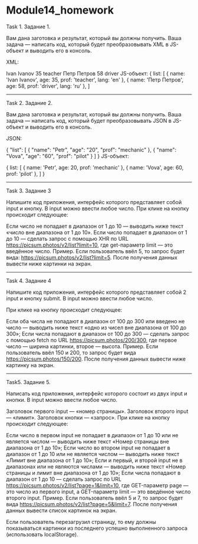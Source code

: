 # Module14_homework


Task 1. Задание 1.

Вам дана заготовка и результат, который вы должны получить. Ваша задача — написать код, который будет преобразовывать XML в JS-объект и выводить его в консоль.

XML:

Ivan Ivanov 35 teacher Петр Петров 58 driver JS-объект:
{ list: [ { name: 'Ivan Ivanov', age: 35, prof: 'teacher', lang: 'en' }, { name: 'Петр Петров', age: 58, prof: 'driver', lang: 'ru' }, ]

<hr>

Task 2. Задание 2.

Вам дана заготовка и результат, который вы должны получить. Ваша задача — написать код, который будет преобразовывать JSON в JS-объект и выводить его в консоль.

JSON:

{ "list": [ { "name": "Petr", "age": "20", "prof": "mechanic" }, { "name": "Vova", "age": "60", "prof": "pilot" } ] } JS-объект:

{ list: [ { name: 'Petr', age: 20, prof: 'mechanic' }, { name: 'Vova', age: 60, prof: 'pilot' }, ] }

<hr>

Task 3. Задание 3

Напишите код приложения, интерфейс которого представляет собой input и кнопку. В input можно ввести любое число. При клике на кнопку происходит следующее:

Если число не попадает в диапазон от 1 до 10 — выводить ниже текст «число вне диапазона от 1 до 10». Если число попадает в диапазон от 1 до 10 — сделать запрос c помощью XHR по URL https://picsum.photos/v2/list?limit=10, где get-параметр limit — это введённое число. Пример. Если пользователь ввёл 5, то запрос будет вида: https://picsum.photos/v2/list?limit=5. После получения данных вывести ниже картинки на экран.

<hr>

Task 4. Задание 4

Напишите код приложения, интерфейс которого представляет собой 2 input и кнопку submit. В input можно ввести любое число.

При клике на кнопку происходит следующее:

Если оба числа не попадают в диапазон от 100 до 300 или введено не число — выводить ниже текст «одно из чисел вне диапазона от 100 до 300»; Если числа попадают в диапазон от 100 до 300 — сделать запрос c помощью fetch по URL https://picsum.photos/200/300, где первое число — ширина картинки, второе — высота. Пример. Если пользователь ввёл 150 и 200, то запрос будет вида https://picsum.photos/150/200. После получения данных вывести ниже картинку на экран.

<hr>

Task5. Задание 5.

Написать код приложения, интерфейс которого состоит из двух input и кнопки. В input можно ввести любое число.

Заголовок первого input — «номер страницы». Заголовок второго input — «лимит». Заголовок кнопки — «запрос». При клике на кнопку происходит следующее:

Если число в первом input не попадает в диапазон от 1 до 10 или не является числом — выводить ниже текст «Номер страницы вне диапазона от 1 до 10»; Если число во втором input не попадает в диапазон от 1 до 10 или не является числом — выводить ниже текст «Лимит вне диапазона от 1 до 10»; Если и первый, и второй input не в диапазонах или не являются числами — выводить ниже текст «Номер страницы и лимит вне диапазона от 1 до 10»; Если числа попадают в диапазон от 1 до 10 — сделать запрос по URL https://picsum.photos/v2/list?page=1&limit=10, где GET-параметр page — это число из первого input, а GET-параметр limit — это введённое число второго input. Пример. Если пользователь ввёл 5 и 7, то запрос будет вида https://picsum.photos/v2/list?page=5&limit=7. После получения данных вывести список картинок на экран.

Если пользователь перезагрузил страницу, то ему должны показываться картинки из последнего успешно выполненного запроса (использовать localStorage).
